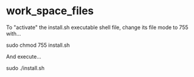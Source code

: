 # work_space_files

To "activate" the install.sh executable shell file, change its file mode to 755 with...

sudo chmod 755 install.sh

And execute...

sudo ./install.sh
